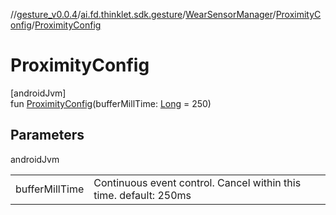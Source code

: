 //[gesture_v0.0.4](../../../../index.md)/[ai.fd.thinklet.sdk.gesture](../../index.md)/[WearSensorManager](../index.md)/[ProximityConfig](index.md)/[ProximityConfig](-proximity-config.md)

# ProximityConfig

[androidJvm]\
fun [ProximityConfig](-proximity-config.md)(bufferMillTime: [Long](https://kotlinlang.org/api/latest/jvm/stdlib/kotlin/-long/index.html) = 250)

## Parameters

androidJvm

| | |
|---|---|
| bufferMillTime | Continuous event control. Cancel within this time. default: 250ms |
